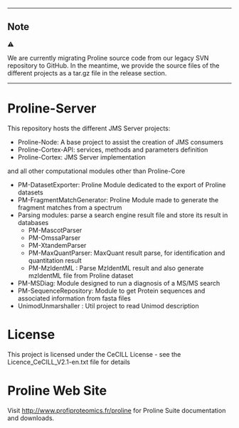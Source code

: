 
---

## Note

:warning:

We are currently migrating Proline source code from our legacy SVN repository to GitHub.
In the meantime, we provide the source files of the different projects as a tar.gz file in the release section.

---

# Proline-Server

This repository hosts the different JMS Server projects:
  * Proline-Node: A base project to assist the creation of JMS consumers
  * Proline-Cortex-API: services, methods and parameters definition
  * Proline-Cortex: JMS Server implementation

and all other computational modules other than Proline-Core
  * PM-DatasetExporter: Proline Module dedicated to the export of Proline datasets
  * PM-FragmentMatchGenerator: Proline Module made to generate the fragment matches from a spectrum
  * Parsing modules: parse a search engine result file and store its result in databases
    * PM-MascotParser
    * PM-OmssaParser
    * PM-XtandemParser
    * PM-MaxQuantParser: MaxQuant result parse, for identification and quantitation result
    * PM-MzIdentML :  Parse MzIdentML result and also generate mzIdentML file from Proline dataset
  * PM-MSDiag: Module designed to run a diagnosis of a MS/MS search
  * PM-SequenceRepository: Module to get Protein sequences and associated information from fasta files 
  * UnimodUnmarshaller : Util project to read Unimod description

# License

This project is licensed under the CeCILL License - see the Licence_CeCILL_V2.1-en.txt file for details

# Proline Web Site

 Visit http://www.profiproteomics.fr/proline for Proline Suite documentation and downloads.

